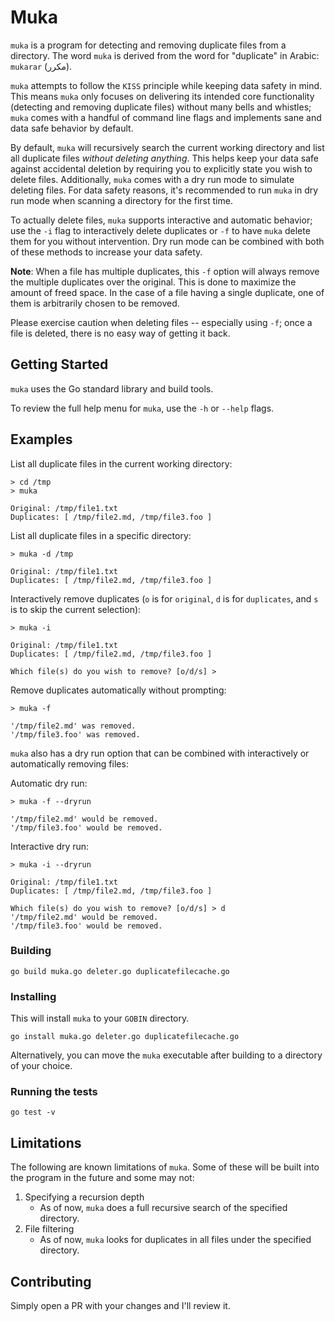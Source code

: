 # Muka

`muka` is a program for detecting and removing duplicate files from a directory. The word `muka` is derived from the word for "duplicate" in Arabic: `mukarar` (مكرر).

`muka` attempts to follow the `KISS` principle while keeping data safety in mind. This means `muka` only focuses on delivering its intended core functionality (detecting and removing duplicate files) without many bells and whistles; `muka` comes with a handful of command line flags and implements sane and data safe behavior by default.

By default, `muka` will recursively search the current working directory and list all duplicate files _without deleting anything_. This helps keep your data safe against accidental deletion by requiring you to explicitly state you wish to delete files. Additionally, `muka` comes with a dry run mode to simulate deleting files. For data safety reasons, it's recommended to run `muka` in dry run mode when scanning a directory for the first time.

To actually delete files, `muka` supports interactive and automatic behavior; use the `-i` flag to interactively delete duplicates or `-f` to have `muka` delete them for you without intervention. Dry run mode can be combined with both of these methods to increase your data safety.

__Note__: When a file has multiple duplicates, this `-f` option will always remove the multiple duplicates over the original. This is done to maximize the amount of freed space. In the case of a file having a single duplicate, one of them is arbitrarily chosen to be removed.

Please exercise caution when deleting files -- especially using `-f`; once a file is deleted, there is no easy way of getting it back.

## Getting Started

`muka` uses the Go standard library and build tools.

To review the full help menu for `muka`, use the `-h` or `--help` flags.

## Examples

List all duplicate files in the current working directory:
```
> cd /tmp
> muka 

Original: /tmp/file1.txt
Duplicates: [ /tmp/file2.md, /tmp/file3.foo ]

```

List all duplicate files in a specific directory:
```
> muka -d /tmp

Original: /tmp/file1.txt
Duplicates: [ /tmp/file2.md, /tmp/file3.foo ]

```

Interactively remove duplicates (`o` is for `original`, `d` is for `duplicates`, and `s` is to skip the current selection):
```
> muka -i

Original: /tmp/file1.txt
Duplicates: [ /tmp/file2.md, /tmp/file3.foo ]

Which file(s) do you wish to remove? [o/d/s] >
```

Remove duplicates automatically without prompting:
```
> muka -f

'/tmp/file2.md' was removed.
'/tmp/file3.foo' was removed.
```

`muka` also has a dry run option that can be combined with interactively or automatically removing files:

Automatic dry run:
```
> muka -f --dryrun

'/tmp/file2.md' would be removed.
'/tmp/file3.foo' would be removed.
```

Interactive dry run:
```
> muka -i --dryrun

Original: /tmp/file1.txt
Duplicates: [ /tmp/file2.md, /tmp/file3.foo ]

Which file(s) do you wish to remove? [o/d/s] > d
'/tmp/file2.md' would be removed.
'/tmp/file3.foo' would be removed.
```

### Building

`go build muka.go deleter.go duplicatefilecache.go`

### Installing

This will install `muka` to your `GOBIN` directory.

`go install muka.go deleter.go duplicatefilecache.go`

Alternatively, you can move the `muka` executable after building to a directory of your choice.

### Running the tests

`go test -v`

## Limitations
The following are known limitations of `muka`. Some of these will be built into the program in the future and some may not:

1. Specifying a recursion depth
    - As of now, `muka` does a full recursive search of the specified directory.
2. File filtering
    - As of now, `muka` looks for duplicates in all files under the specified directory.

## Contributing

Simply open a PR with your changes and I'll review it.